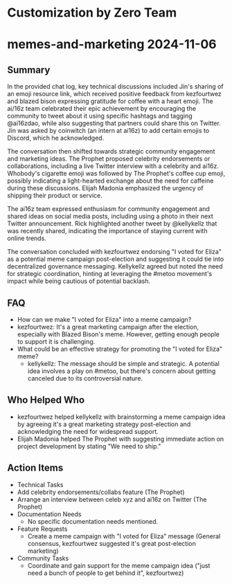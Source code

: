 # Customization by Zero Team

# memes-and-marketing 2024-11-06

## Summary
 In the provided chat log, key technical discussions included Jin's sharing of an emoji resource link, which received positive feedback from kezfourtwez and blazed bison expressing gratitude for coffee with a heart emoji. The ai/16z team celebrated their epic achievement by encouraging the community to tweet about it using specific hashtags and tagging @ai16zdao, while also suggesting that partners could share this on Twitter. Jin was asked by coinwitch (an intern at ai16z) to add certain emojis to Discord, which he acknowledged.

The conversation then shifted towards strategic community engagement and marketing ideas. The Prophet proposed celebrity endorsements or collaborations, including a live Twitter interview with a celebrity and ai16z. Whobody's cigarette emoji was followed by The Prophet's coffee cup emoji, possibly indicating a light-hearted exchange about the need for caffeine during these discussions. Elijah Madonia emphasized the urgency of shipping their product or service.

The ai16z team expressed enthusiasm for community engagement and shared ideas on social media posts, including using a photo in their next Twitter announcement. Rick highlighted another tweet by @kellykellz that was recently shared, indicating the importance of staying current with online trends.

The conversation concluded with kezfourtwez endorsing "I voted for Eliza" as a potential meme campaign post-election and suggesting it could tie into decentralized governance messaging. Kellykellz agreed but noted the need for strategic coordination, hinting at leveraging the #metoo movement's impact while being cautious of potential backlash.

## FAQ
 - How can we make "I voted for Eliza" into a meme campaign?
  - kezfourtwez: It's a great marketing campaign after the election, especially with Blazed Bison's meme. However, getting enough people to support it is challenging.
- What could be an effective strategy for promoting the "I voted for Eliza" meme?
  - kellykellz: The message should be simple and strategic. A potential idea involves a play on #metoo, but there's concern about getting canceled due to its controversial nature.

## Who Helped Who
 - kezfourtwez helped kellykellz with brainstorming a meme campaign idea by agreeing it's a great marketing strategy post-election and acknowledging the need for widespread support.
- Elijah Madonia helped The Prophet with suggesting immediate action on project development by stating "We need to ship."

## Action Items
 - Technical Tasks
  - Add celebrity endorsements/collabs feature (The Prophet)
  - Arrange an interview between celeb xyz and ai16z on Twitter (The Prophet)
- Documentation Needs
  - No specific documentation needs mentioned.
- Feature Requests
  - Create a meme campaign with "I voted for Eliza" message (General consensus, kezfourtwez suggested it's great post-election marketing)
- Community Tasks
  - Coordinate and gain support for the meme campaign idea ("just need a bunch of people to get behind it", kezfourtwez)

